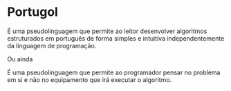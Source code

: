 # Portugol

É uma pseudolinguagem que permite ao leitor desenvolver algoritmos estruturados em português de forma simples e intuitiva independentemente da linguagem de programação.

Ou ainda

É uma pseudolinguagem que permite ao programador pensar no problema em si e não no equipamento que irá executar o algoritmo.



